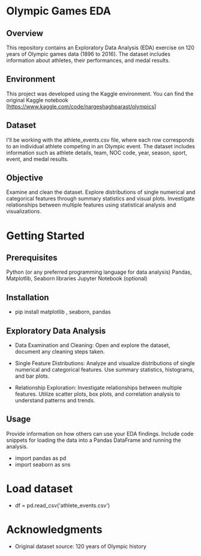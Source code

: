 # Olympic Games EDA

## Overview
This repository contains an Exploratory Data Analysis (EDA) exercise on 120 years of Olympic games data (1896 to 2016). The dataset includes information about athletes, their performances, and medal results.


## Environment

This project was developed using the Kaggle environment. You can find the original Kaggle notebook [https://www.kaggle.com/code/nargeshaghparast/olympics]



## Dataset
I'll be working with the athlete_events.csv file, where each row corresponds to an individual athlete competing in an Olympic event.
The dataset includes information such as athlete details, team, NOC code, year, season, sport, event, and medal results.

## Objective
Examine and clean the dataset.
Explore distributions of single numerical and categorical features through summary statistics and visual plots.
Investigate relationships between multiple features using statistical analysis and visualizations.

# Getting Started
## Prerequisites
Python (or any preferred programming language for data analysis)
Pandas, Matplotlib, Seaborn libraries
Jupyter Notebook (optional) 

## Installation
- pip install matplotlib , seaborn,  pandas

## Exploratory Data Analysis
- Data Examination and Cleaning: Open and explore the dataset, document any cleaning steps taken.

- Single Feature Distributions: Analyze and visualize distributions of single numerical and categorical features. Use summary statistics, histograms, and bar plots.

- Relationship Exploration: Investigate relationships between multiple features. Utilize scatter plots, box plots, and correlation analysis to understand patterns and trends.

## Usage
Provide information on how others can use your EDA findings. Include code snippets for loading the data into a Pandas DataFrame and running the analysis.
- import pandas as pd
- import seaborn as sns

# Load dataset
- df = pd.read_csv('athlete_events.csv')

# Acknowledgments
- Original dataset source: 120 years of Olympic history
